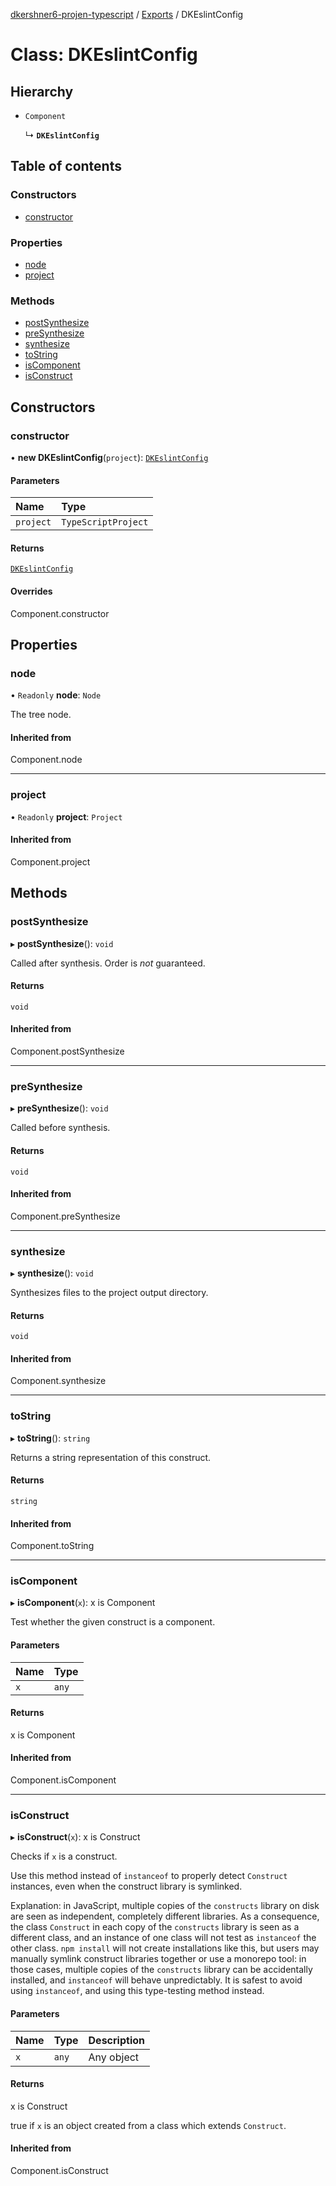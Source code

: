 [dkershner6-projen-typescript](../README.md) / [Exports](../modules.md) / DKEslintConfig

# Class: DKEslintConfig

## Hierarchy

- `Component`

  ↳ **`DKEslintConfig`**

## Table of contents

### Constructors

- [constructor](DKEslintConfig.md#constructor)

### Properties

- [node](DKEslintConfig.md#node)
- [project](DKEslintConfig.md#project)

### Methods

- [postSynthesize](DKEslintConfig.md#postsynthesize)
- [preSynthesize](DKEslintConfig.md#presynthesize)
- [synthesize](DKEslintConfig.md#synthesize)
- [toString](DKEslintConfig.md#tostring)
- [isComponent](DKEslintConfig.md#iscomponent)
- [isConstruct](DKEslintConfig.md#isconstruct)

## Constructors

### constructor

• **new DKEslintConfig**(`project`): [`DKEslintConfig`](DKEslintConfig.md)

#### Parameters

| Name | Type |
| :------ | :------ |
| `project` | `TypeScriptProject` |

#### Returns

[`DKEslintConfig`](DKEslintConfig.md)

#### Overrides

Component.constructor

## Properties

### node

• `Readonly` **node**: `Node`

The tree node.

#### Inherited from

Component.node

___

### project

• `Readonly` **project**: `Project`

#### Inherited from

Component.project

## Methods

### postSynthesize

▸ **postSynthesize**(): `void`

Called after synthesis. Order is *not* guaranteed.

#### Returns

`void`

#### Inherited from

Component.postSynthesize

___

### preSynthesize

▸ **preSynthesize**(): `void`

Called before synthesis.

#### Returns

`void`

#### Inherited from

Component.preSynthesize

___

### synthesize

▸ **synthesize**(): `void`

Synthesizes files to the project output directory.

#### Returns

`void`

#### Inherited from

Component.synthesize

___

### toString

▸ **toString**(): `string`

Returns a string representation of this construct.

#### Returns

`string`

#### Inherited from

Component.toString

___

### isComponent

▸ **isComponent**(`x`): x is Component

Test whether the given construct is a component.

#### Parameters

| Name | Type |
| :------ | :------ |
| `x` | `any` |

#### Returns

x is Component

#### Inherited from

Component.isComponent

___

### isConstruct

▸ **isConstruct**(`x`): x is Construct

Checks if `x` is a construct.

Use this method instead of `instanceof` to properly detect `Construct`
instances, even when the construct library is symlinked.

Explanation: in JavaScript, multiple copies of the `constructs` library on
disk are seen as independent, completely different libraries. As a
consequence, the class `Construct` in each copy of the `constructs` library
is seen as a different class, and an instance of one class will not test as
`instanceof` the other class. `npm install` will not create installations
like this, but users may manually symlink construct libraries together or
use a monorepo tool: in those cases, multiple copies of the `constructs`
library can be accidentally installed, and `instanceof` will behave
unpredictably. It is safest to avoid using `instanceof`, and using
this type-testing method instead.

#### Parameters

| Name | Type | Description |
| :------ | :------ | :------ |
| `x` | `any` | Any object |

#### Returns

x is Construct

true if `x` is an object created from a class which extends `Construct`.

#### Inherited from

Component.isConstruct
